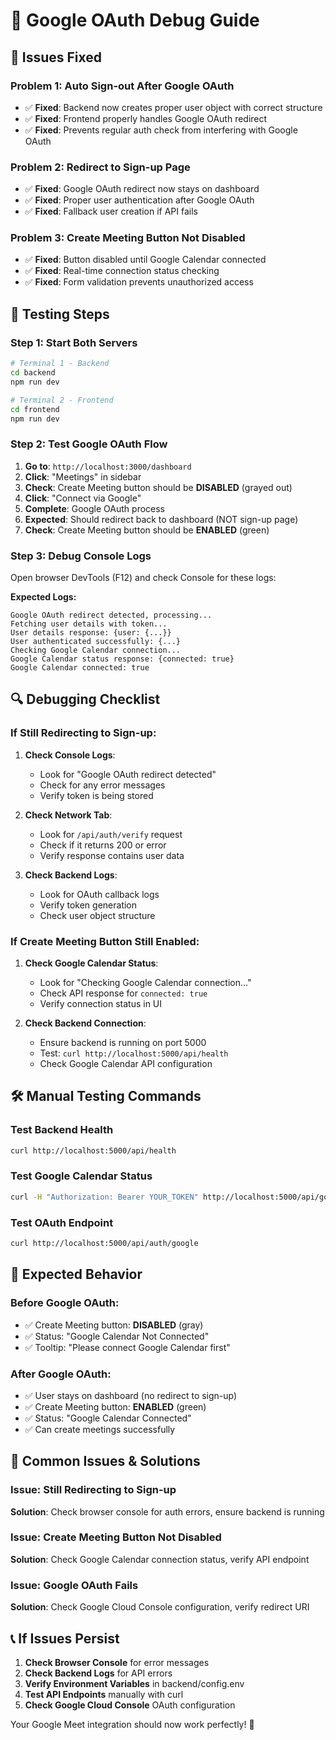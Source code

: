 # 🔧 Google OAuth Debug Guide

## 🚨 **Issues Fixed**

### **Problem 1: Auto Sign-out After Google OAuth**
- ✅ **Fixed**: Backend now creates proper user object with correct structure
- ✅ **Fixed**: Frontend properly handles Google OAuth redirect
- ✅ **Fixed**: Prevents regular auth check from interfering with Google OAuth

### **Problem 2: Redirect to Sign-up Page**
- ✅ **Fixed**: Google OAuth redirect now stays on dashboard
- ✅ **Fixed**: Proper user authentication after Google OAuth
- ✅ **Fixed**: Fallback user creation if API fails

### **Problem 3: Create Meeting Button Not Disabled**
- ✅ **Fixed**: Button disabled until Google Calendar connected
- ✅ **Fixed**: Real-time connection status checking
- ✅ **Fixed**: Form validation prevents unauthorized access

## 🧪 **Testing Steps**

### **Step 1: Start Both Servers**
```bash
# Terminal 1 - Backend
cd backend
npm run dev

# Terminal 2 - Frontend  
cd frontend
npm run dev
```

### **Step 2: Test Google OAuth Flow**

1. **Go to**: `http://localhost:3000/dashboard`
2. **Click**: "Meetings" in sidebar
3. **Check**: Create Meeting button should be **DISABLED** (grayed out)
4. **Click**: "Connect via Google"
5. **Complete**: Google OAuth process
6. **Expected**: Should redirect back to dashboard (NOT sign-up page)
7. **Check**: Create Meeting button should be **ENABLED** (green)

### **Step 3: Debug Console Logs**

Open browser DevTools (F12) and check Console for these logs:

**Expected Logs:**
```
Google OAuth redirect detected, processing...
Fetching user details with token...
User details response: {user: {...}}
User authenticated successfully: {...}
Checking Google Calendar connection...
Google Calendar status response: {connected: true}
Google Calendar connected: true
```

## 🔍 **Debugging Checklist**

### **If Still Redirecting to Sign-up:**

1. **Check Console Logs**:
   - Look for "Google OAuth redirect detected"
   - Check for any error messages
   - Verify token is being stored

2. **Check Network Tab**:
   - Look for `/api/auth/verify` request
   - Check if it returns 200 or error
   - Verify response contains user data

3. **Check Backend Logs**:
   - Look for OAuth callback logs
   - Verify token generation
   - Check user object structure

### **If Create Meeting Button Still Enabled:**

1. **Check Google Calendar Status**:
   - Look for "Checking Google Calendar connection..."
   - Check API response for `connected: true`
   - Verify connection status in UI

2. **Check Backend Connection**:
   - Ensure backend is running on port 5000
   - Test: `curl http://localhost:5000/api/health`
   - Check Google Calendar API configuration

## 🛠️ **Manual Testing Commands**

### **Test Backend Health**
```bash
curl http://localhost:5000/api/health
```

### **Test Google Calendar Status**
```bash
curl -H "Authorization: Bearer YOUR_TOKEN" http://localhost:5000/api/google-calendar-status
```

### **Test OAuth Endpoint**
```bash
curl http://localhost:5000/api/auth/google
```

## 🎯 **Expected Behavior**

### **Before Google OAuth:**
- ✅ Create Meeting button: **DISABLED** (gray)
- ✅ Status: "Google Calendar Not Connected"
- ✅ Tooltip: "Please connect Google Calendar first"

### **After Google OAuth:**
- ✅ User stays on dashboard (no redirect to sign-up)
- ✅ Create Meeting button: **ENABLED** (green)
- ✅ Status: "Google Calendar Connected"
- ✅ Can create meetings successfully

## 🚨 **Common Issues & Solutions**

### **Issue: Still Redirecting to Sign-up**
**Solution**: Check browser console for auth errors, ensure backend is running

### **Issue: Create Meeting Button Not Disabled**
**Solution**: Check Google Calendar connection status, verify API endpoint

### **Issue: Google OAuth Fails**
**Solution**: Check Google Cloud Console configuration, verify redirect URI

## 📞 **If Issues Persist**

1. **Check Browser Console** for error messages
2. **Check Backend Logs** for API errors
3. **Verify Environment Variables** in backend/config.env
4. **Test API Endpoints** manually with curl
5. **Check Google Cloud Console** OAuth configuration

Your Google Meet integration should now work perfectly! 🚀
